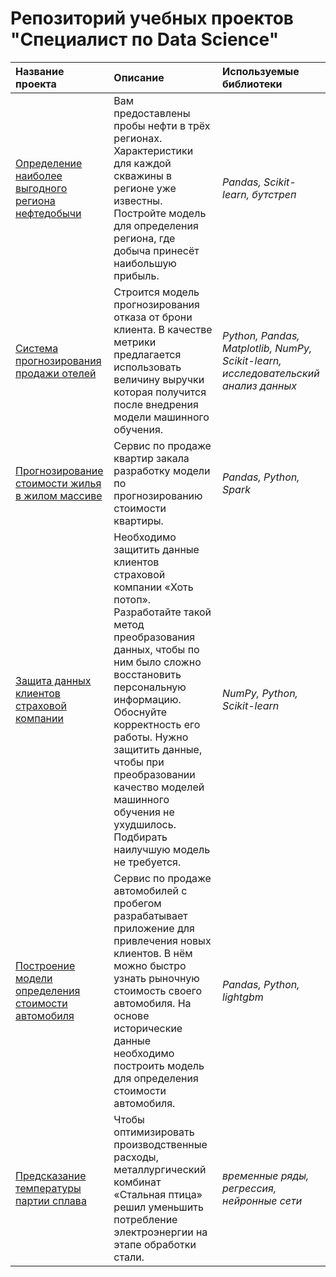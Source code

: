 # Репозиторий учебных проектов "Специалист по Data Science"

| Название проекта | Описание | Используемые библиотеки | 
| :---------------------- | :---------------------- | :---------------------- |
| [Определение наиболее выгодного региона нефтедобычи](sprint-11_ml-in-business) | Вам предоставлены пробы нефти в трёх регионах. Характеристики для каждой скважины в регионе уже известны. Постройте модель для определения региона, где добыча принесёт наибольшую прибыль. | *Pandas, Scikit-learn, бутстреп* |
| [Система прогнозирования продажи отелей](sprint-12_consolidated-project-2) | Строится модель прогнозирования отказа от брони клиента. В качестве метрики предлагается использовать величину выручки которая получится после внедрения модели машинного обучения. | *Python, Pandas, Matplotlib, NumPy, Scikit-learn, исследовательский анализ данных* |
| [Прогнозирование стоимости жилья в жилом массиве](sprint-15_spark-ml) | Сервис по продаже квартир закала разработку модели по прогнозированию стоимости квартиры. | *Pandas, Python, Spark* |
| [Защита данных клиентов страховой компании](sprint-17_linear-algebra) | Необходимо защитить данные клиентов страховой компании «Хоть потоп». Разработайте такой метод преобразования данных, чтобы по ним было сложно восстановить персональную информацию. Обоснуйте корректность его работы. Нужно защитить данные, чтобы при преобразовании качество моделей машинного обучения не ухудшилось. Подбирать наилучшую модель не требуется. | *NumPy, Python, Scikit-learn* |
| [Построение модели определения стоимости автомобиля](sprint-18_numerical-methods) | Сервис по продаже автомобилей с пробегом  разрабатывает приложение для привлечения новых клиентов. В нём можно быстро узнать рыночную стоимость своего автомобиля. На основе исторические данные необходимо построить модель для определения стоимости автомобиля. | *Pandas, Python, lightgbm* |
| [Предсказание температуры партии сплава](sprint-25_final-project) | Чтобы оптимизировать производственные расходы, металлургический комбинат «Стальная птица» решил уменьшить потребление электроэнергии на этапе обработки стали. | *временные ряды, регрессия, нейронные сети* |




